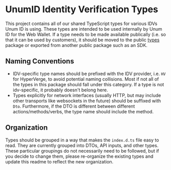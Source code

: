 # UnumID Identity Verification Types
This project contains all of our shared TypeScript types for various IDVs Unum ID is using.
These types are intended to be used internally by Unum ID for the Web Wallet. If a type needs to be made available publically (i.e. so that it can be used by customers), it should be moved to the public [types](https://github.com/UnumID/types) package or exported from another public package such as an SDK.

## Naming Conventions
- IDV-specific type names should be prefixed with the IDV provider, i.e. `HV` for HyperVerge, to avoid potential naming collisions. Most if not all of the types in this package should fall under this category. If a type is not idv-specific, it probably doesn't belong here.
- Types explicitly for network interfaces (usually HTTP, but may include other transports like websockets in the future) should be suffixed with `Dto`. Furthermore, if the DTO is different between different actions/methods/verbs, the type name should include the method.

## Organization
Types should be grouped in a way that makes the `index.d.ts` file easy to read. They are currently grouped into DTOs, API inputs, and other types. These particular groupings do not necessarily need to be followed, but if you decide to change them, please re-organize the existing types and update this readme to reflect the new organization.
